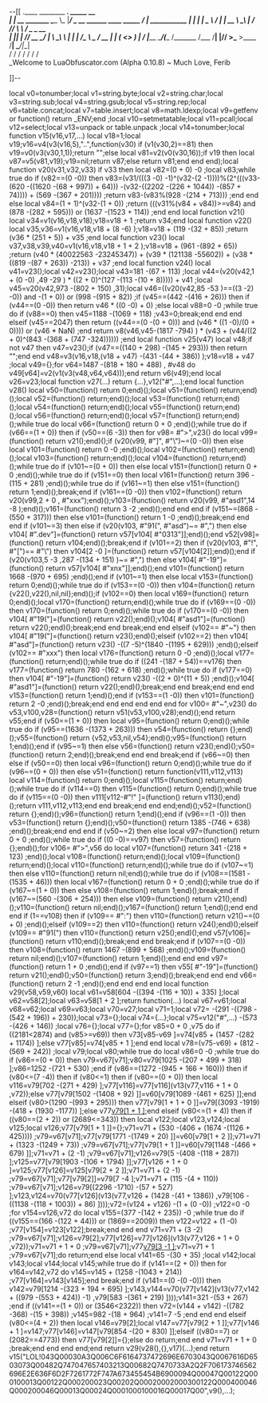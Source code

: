 --[[
 .____                  ________ ___.    _____                           __                
 |    |    __ _______   \_____  \\_ |___/ ____\_ __  ______ ____ _____ _/  |_  ___________ 
 |    |   |  |  \__  \   /   |   \| __ \   __\  |  \/  ___// ___\\__  \\   __\/  _ \_  __ \
 |    |___|  |  // __ \_/    |    \ \_\ \  | |  |  /\___ \\  \___ / __ \|  | (  <_> )  | \/
 |_______ \____/(____  /\_______  /___  /__| |____//____  >\___  >____  /__|  \____/|__|   
         \/          \/         \/    \/                \/     \/     \/                   
          \_Welcome to LuaObfuscator.com   (Alpha 0.10.8) ~  Much Love, Ferib 

]]--

local v0=tonumber;local v1=string.byte;local v2=string.char;local v3=string.sub;local v4=string.gsub;local v5=string.rep;local v6=table.concat;local v7=table.insert;local v8=math.ldexp;local v9=getfenv or function() return _ENV;end ;local v10=setmetatable;local v11=pcall;local v12=select;local v13=unpack or table.unpack ;local v14=tonumber;local function v15(v16,v17,...) local v18=1;local v19;v16=v4(v3(v16,5),"..",function(v30) if (v1(v30,2)==81) then v19=v0(v3(v30,1,1));return "";else local v81=v2(v0(v30,16));if v19 then local v87=v5(v81,v19);v19=nil;return v87;else return v81;end end end);local function v20(v31,v32,v33) if v33 then local v82=(0 + 0) -0 ;local v83;while true do if (v82==(0 -0)) then v83=(v31/(((3 -0) -1)^(v32-(2 -1))))%(2^(((v33-(620 -((1620 -(68 + 997)) + 64))) -(v32-((2202 -(226 + 1044)) -(857 + 74)))) + (569 -(367 + 201)))) ;return v83-(v83%(928 -(214 + 713))) ;end end else local v84=(1 + 1)^(v32-(1 + 0)) ;return (((v31%(v84 + v84))>=v84) and (878 -(282 + 595))) or (1637 -(1523 + 114)) ;end end local function v21() local v34=v1(v16,v18,v18);v18=v18 + 1 ;return v34;end local function v22() local v35,v36=v1(v16,v18,v18 + (8 -6) );v18=v18 + (119 -(32 + 85)) ;return (v36 * (251 + 5)) + v35 ;end local function v23() local v37,v38,v39,v40=v1(v16,v18,v18 + 1 + 2 );v18=v18 + (961 -(892 + 65)) ;return (v40 * (40022563 -23245347)) + (v39 * (121138 -55602)) + (v38 * ((819 -(87 + 263)) -213)) + v37 ;end local function v24() local v41=v23();local v42=v23();local v43=181 -(67 + 113) ;local v44=(v20(v42,1 + (0 -0) ,49 -29 ) * ((2 + 0)^(127 -(113 -(10 + 8))))) + v41 ;local v45=v20(v42,973 -(802 + 150) ,31);local v46=((v20(v42,85 -53 )==((3 -2) -0)) and  -(1 + 0)) or (998 -(915 + 82)) ;if (v45==(442 -(416 + 26))) then if (v44==(0 -0)) then return v46 * ((0 -0) + 0) ;else local v88=0 -0 ;while true do if (v88==0) then v45=1188 -(1069 + 118) ;v43=0;break;end end end elseif (v45==2047) then return ((v44==(0 -(0 + 0))) and (v46 * ((1 -0)/(0 + 0)))) or (v46 * NaN) ;end return v8(v46,v45-(1817 -794) ) * (v43 + (v44/((2 + 0)^(843 -(368 + (747 -324)))))) ;end local function v25(v47) local v48;if  not v47 then v47=v23();if (v47==((140 + 298) -(145 + 293))) then return "";end end v48=v3(v16,v18,(v18 + v47) -(431 -(44 + 386)) );v18=v18 + v47 ;local v49={};for v64=1487 -(818 + 180 + 488) , #v48 do v49[v64]=v2(v1(v3(v48,v64,v64)));end return v6(v49);end local v26=v23;local function v27(...) return {...},v12("#",...);end local function v28() local v50=(function() return 0;end)();local v51=(function() return;end)();local v52=(function() return;end)();local v53=(function() return;end)();local v54=(function() return;end)();local v55=(function() return;end)();local v56=(function() return;end)();local v57=(function() return;end)();while true do local v66=(function() return 0 + 0 ;end)();while true do if (v66==(1 + 0)) then if (v50==(6 -3)) then for v98= #">",v23() do local v99=(function() return v21();end)();if (v20(v99, #"]", #"\\")~=(0 -0)) then else local v101=(function() return 0 -0 ;end)();local v102=(function() return;end)();local v103=(function() return;end)();local v104=(function() return;end)();while true do if (v101~=(0 + 0)) then else local v151=(function() return 0 + 0 ;end)();while true do if (v151==0) then local v161=(function() return 396 -(115 + 281) ;end)();while true do if (v161~=1) then else v151=(function() return 1;end)();break;end if (v161==(0 -0)) then v102=(function() return v20(v99,2 + 0 , #"xxx");end)();v103=(function() return v20(v99, #"asd1",14 -8 );end)();v161=(function() return 3 -2 ;end)();end end end if (v151~=(868 -(550 + 317))) then else v101=(function() return 1 -0 ;end)();break;end end end if (v101~=3) then else if (v20(v103, #"91(", #"asd")~= #",") then else v104[ #".dev"]=(function() return v57[v104[ #"0313"]];end)();end v52[v98]=(function() return v104;end)();break;end if (v101==2) then if (v20(v103, #"!", #"[")== #"\\") then v104[2 -0 ]=(function() return v57[v104[2]];end)();end if (v20(v103,5 -3 ,287 -(134 + 151) )~= #",") then else v104[ #"-19"]=(function() return v57[v104[ #"xnx"]];end)();end v101=(function() return 1668 -(970 + 695) ;end)();end if (v101~=1) then else local v153=(function() return 0;end)();while true do if (v153==(0 -0)) then v104=(function() return {v22(),v22(),nil,nil};end)();if (v102==0) then local v169=(function() return 0;end)();local v170=(function() return;end)();while true do if (v169==(0 -0)) then v170=(function() return 0;end)();while true do if (v170==(0 -0)) then v104[ #"19("]=(function() return v22();end)();v104[ #"asd1"]=(function() return v22();end)();break;end end break;end end elseif (v102== #"~") then v104[ #"19("]=(function() return v23();end)();elseif (v102==2) then v104[ #"asd"]=(function() return v23() -((7 -5)^(1840 -(1195 + 629))) ;end)();elseif (v102== #"xxx") then local v176=(function() return 0 -0 ;end)();local v177=(function() return;end)();while true do if ((241 -(187 + 54))==v176) then v177=(function() return 780 -(162 + 618) ;end)();while true do if (v177==0) then v104[ #"-19"]=(function() return v23() -((2 + 0)^(11 + 5)) ;end)();v104[ #"asd1"]=(function() return v22();end)();break;end end break;end end end v153=(function() return 1;end)();end if (v153==(1 -0)) then v101=(function() return 2 -0 ;end)();break;end end end end end end for v100= #"~",v23() do v53,v100,v28=(function() return v51(v53,v100,v28);end)();end return v55;end if (v50==(1 + 0)) then local v95=(function() return 0;end)();while true do if (v95==(1636 -(1373 + 263))) then v54=(function() return {};end)();v55=(function() return {v52,v53,nil,v54};end)();v95=(function() return 1;end)();end if (v95~=1) then else v56=(function() return v23();end)();v50=(function() return 2;end)();break;end end end break;end if (v66~=0) then else if (v50==0) then local v96=(function() return 0;end)();while true do if (v96~=(0 + 0)) then else v51=(function() return function(v111,v112,v113) local v114=(function() return 0;end)();local v115=(function() return;end)();while true do if (v114==0) then v115=(function() return 0;end)();while true do if (v115==(0 -0)) then v111[v112-#"!" ]=(function() return v113();end)();return v111,v112,v113;end end break;end end end;end)();v52=(function() return {};end)();v96=(function() return 1;end)();end if (v96==(1 -0)) then v53=(function() return {};end)();v50=(function() return 1385 -(746 + 638) ;end)();break;end end end if (v50~=2) then else local v97=(function() return 0 + 0 ;end)();while true do if ((0 -0)==v97) then v57=(function() return {};end)();for v106= #">",v56 do local v107=(function() return 341 -(218 + 123) ;end)();local v108=(function() return;end)();local v109=(function() return;end)();local v110=(function() return;end)();while true do if (v107~=1) then else v110=(function() return nil;end)();while true do if (v108==(1581 -(1535 + 46))) then local v167=(function() return 0 + 0 ;end)();while true do if (v167~=(1 + 0)) then else v108=(function() return 1;end)();break;end if (v167~=(560 -(306 + 254))) then else v109=(function() return v21();end)();v110=(function() return nil;end)();v167=(function() return 1;end)();end end end if (1==v108) then if (v109== #":") then v110=(function() return v21()~=(0 + 0) ;end)();elseif (v109==2) then v110=(function() return v24();end)();elseif (v109== #"91(") then v110=(function() return v25();end)();end v57[v106]=(function() return v110;end)();break;end end break;end if (v107==(0 -0)) then v108=(function() return 1467 -(899 + 568) ;end)();v109=(function() return nil;end)();v107=(function() return 1;end)();end end end v97=(function() return 1 + 0 ;end)();end if (v97==1) then v55[ #"-19"]=(function() return v21();end)();v50=(function() return 3;end)();break;end end end v66=(function() return 2 -1 ;end)();end end end end local function v29(v58,v59,v60) local v61=v58[604 -((394 -(116 + 10)) + 335) ];local v62=v58[2];local v63=v58[1 + 2 ];return function(...) local v67=v61;local v68=v62;local v69=v63;local v70=v27;local v71=1;local v72= -(291 -((798 -(542 + 196)) + 230));local v73={};local v74={...};local v75=v12("#",...) -(573 -(426 + 146)) ;local v76={};local v77={};for v85=0 + 0 ,v75 do if ((2181<2874) and (v85>=v69)) then v73[v85-v69 ]=v74[v85 + (1457 -(282 + 1174)) ];else v77[v85]=v74[v85 + 1 ];end end local v78=(v75-v69) + (812 -(569 + 242)) ;local v79;local v80;while true do local v86=0 -0 ;while true do if (v86==(0 + 0)) then v79=v67[v71];v80=v79[1025 -(207 + 499 + 318) ];v86=1252 -(721 + 530) ;end if (v86==(1272 -(945 + 166 + 160))) then if (v80<=(7 -4)) then if (v80<=1) then if (v80==(0 + 0)) then local v116=v79[702 -(271 + 429) ];v77[v116]=v77[v116](v13(v77,v116 + 1 + 0 ,v72));else v77[v79[1502 -(1408 + 92) ]]=v60[v79[1089 -(461 + 625) ]];end elseif (v80>(1290 -(993 + 295))) then v77[v79[1 + 1 + 0 ]]=v79[(3093 -1919) -(418 + (1930 -1177)) ];else v77[v79[1 + 1 ]]();end elseif (v80<=(1 + 4)) then if ((v80==(2 + 2)) or (2689<=343)) then local v122;local v123,v124;local v125;local v126;v77[v79[1 + 1 ]]={};v71=v71 + (530 -(406 + (1674 -(1126 + 425)))) ;v79=v67[v71];v77[v79[1771 -(1749 + 20) ]]=v60[v79[1 + 2 ]];v71=v71 + (1323 -(1249 + 73)) ;v79=v67[v71];v77[v79[1 + 1 ]]=v60[v79[1148 -(466 + 679) ]];v71=v71 + (2 -1) ;v79=v67[v71];v126=v79[5 -(408 -(118 + 287)) ];v125=v77[v79[1903 -(106 + 1794) ]];v77[v126 + 1 + 0 ]=v125;v77[v126]=v125[v79[2 + 2 ]];v71=v71 + (2 -1) ;v79=v67[v71];v77[v79[2]]=v79[7 -4 ];v71=v71 + (115 -(4 + 110)) ;v79=v67[v71];v126=v79[(2296 -1710) -(57 + 527) ];v123,v124=v70(v77[v126](v13(v77,v126 + (1428 -(41 + 1386)) ,v79[106 -((1138 -(118 + 1003)) + 86) ])));v72=(v124 + v126) -(1 + (0 -0)) ;v122=0 -0 ;for v154=v126,v72 do local v155=(377 -(142 + 235)) -0 ;while true do if ((v155==(166 -(122 + 44))) or (1869==2009)) then v122=v122 + (1 -0) ;v77[v154]=v123[v122];break;end end end v71=v71 + (3 -2) ;v79=v67[v71];v126=v79[2];v77[v126]=v77[v126](v13(v77,v126 + 1 + 0 ,v72));v71=v71 + 1 + 0 ;v79=v67[v71];v77[v79[3 -1 ]]();v71=v71 + 1 ;v79=v67[v71];do return;end else local v141=65 -(30 + 35) ;local v142;local v143;local v144;local v145;while true do if (v141==(2 + 0)) then for v164=v142,v72 do v145=v145 + (1258 -(1043 + 214)) ;v77[v164]=v143[v145];end break;end if (v141==(0 -(0 -0))) then v142=v79[1214 -(323 + 194 + 695) ];v143,v144=v70(v77[v142](v13(v77,v142 + ((979 -(553 + 424)) -1) ,v79[583 -(361 + 219) ])));v141=321 -(53 + 267) ;end if ((v141==(1 + 0)) or (3546<2322)) then v72=(v144 + v142) -((782 -368) -(15 + 398)) ;v145=982 -(18 + 964) ;v141=7 -5 ;end end end elseif (v80<=(4 + 2)) then local v146=v79[2];local v147=v77[v79[2 + 1 ]];v77[v146 + 1 ]=v147;v77[v146]=v147[v79[854 -(20 + 830) ]];elseif ((v80==7) or (2082==4773)) then v77[v79[2]]={};else do return;end end v71=v71 + 1 + 0 ;break;end end end end;end return v29(v28(),{},v17)(...);end return v15("LOL!043Q00030A3Q006C6F6164737472696E6703043Q0067616D6503073Q00482Q747047657403213Q00682Q7470733A2Q2F706173746562696E2E636F6D2F7261772F747A673455454B6900094Q00047Q00122Q000100013Q00122Q000200023Q00202Q00020002000300122Q000400046Q000200046Q00013Q00024Q0001000100016Q00017Q00",v9(),...);
